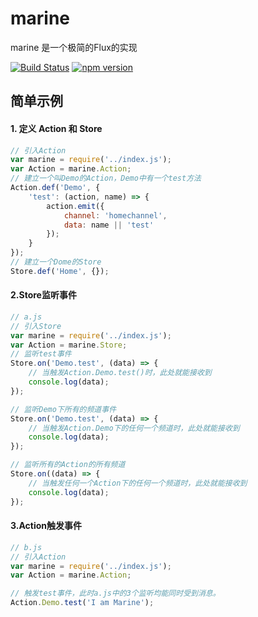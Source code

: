 # marine
marine 是一个极简的Flux的实现

[![Build Status](https://travis-ci.org/zmofei/marine.svg?branch=master)](https://travis-ci.org/zmofei/marine)
[![npm version](https://img.shields.io/npm/v/marine.svg?style=flat-square)](https://www.npmjs.com/package/marine)

## 简单示例

#### 1. 定义 Action 和 Store
```javascript
// 引入Action
var marine = require('../index.js');
var Action = marine.Action;
// 建立一个叫Demo的Action，Demo中有一个test方法
Action.def('Demo', {
    'test': (action, name) => {
        action.emit({
            channel: 'homechannel',
            data: name || 'test'
        });
    }
});
// 建立一个Dome的Store
Store.def('Home', {});
```
#### 2.Store监听事件
```javascript
// a.js
// 引入Store
var marine = require('../index.js');
var Action = marine.Store;
// 监听test事件
Store.on('Demo.test', (data) => {
    // 当触发Action.Demo.test()时，此处就能接收到
    console.log(data);
});

// 监听Demo下所有的频道事件
Store.on('Demo.test', (data) => {
    // 当触发Action.Demo下的任何一个频道时，此处就能接收到
    console.log(data);
});

// 监听所有的Action的所有频道
Store.on((data) => {
    // 当触发任何一个Action下的任何一个频道时，此处就能接收到
    console.log(data);
});
```
#### 3.Action触发事件
```javascript
// b.js
// 引入Action
var marine = require('../index.js');
var Action = marine.Action;

// 触发test事件，此时a.js中的3个监听均能同时受到消息。
Action.Demo.test('I am Marine');
```
